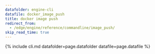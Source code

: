 ```yaml
---
datafolder: engine-cli
datafile: docker_image_push
title: docker image push
redirect_from:
  - /edge/engine/reference/commandline/image_push/
skip_read_time: true
---
```

<!--
This page is automatically generated from Docker's source code. If you want to
suggest a change to the text that appears here, open a ticket or pull request
in the source repository on GitHub:

https://github.com/docker/cli
-->

{% include cli.md datafolder=page.datafolder datafile=page.datafile %}
